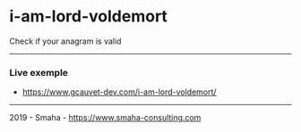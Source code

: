 # i-am-lord-voldemort
Check if your anagram is valid

---

### Live exemple
- https://www.gcauvet-dev.com/i-am-lord-voldemort/

---

2019 - Smaha - https://www.smaha-consulting.com
